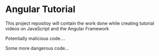 # Angular Tutorial

This project repositoy will contain the work done while creating tutorial videos on JavaScript and the Angular Framework

Potentially malicious code....

Some more dangerous code...

